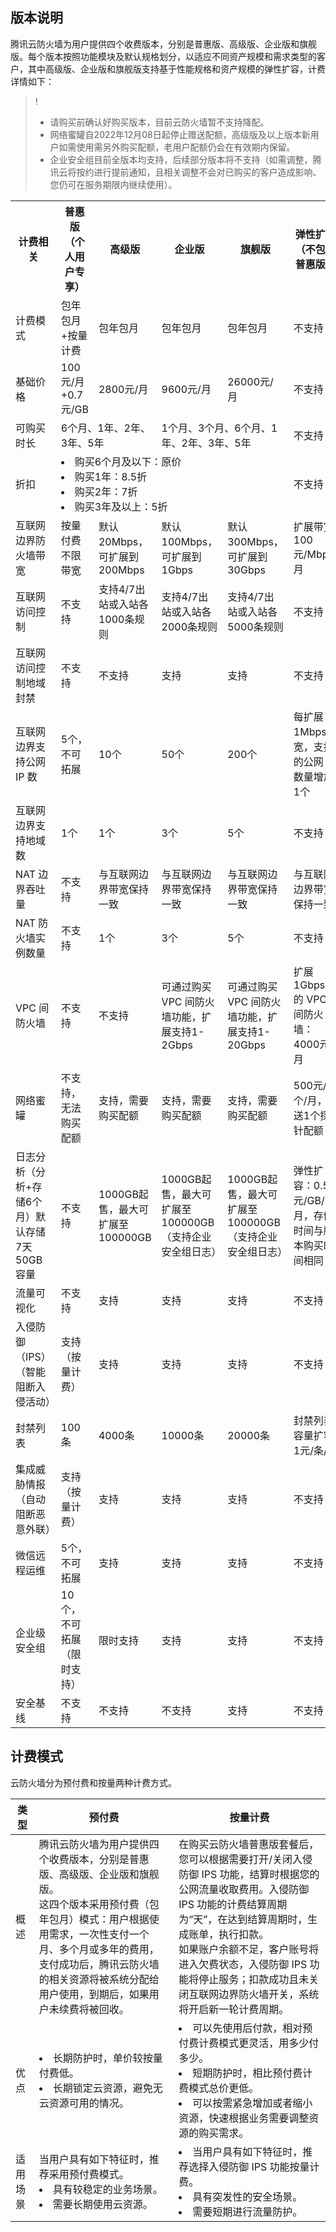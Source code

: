 ## 版本说明
腾讯云防火墙为用户提供四个收费版本，分别是普惠版、高级版、企业版和旗舰版。每个版本按照功能模块及默认规格划分，以适应不同资产规模和需求类型的客户，其中高级版、企业版和旗舰版支持基于性能规格和资产规模的弹性扩容，计费详情如下：
 
>!  
>- 请购买前确认好购买版本，目前云防火墙暂不支持降配。
>- 网络蜜罐自2022年12月08日起停止赠送配额，高级版及以上版本新用户如需使用需另外购买配额，老用户配额仍会在有效期内保留。
>- 企业安全组目前全版本均支持，后续部分版本将不支持（如需调整，腾讯云将按约进行提前通知，且相关调整不会对已购买的客户造成影响、您仍可在服务期限内继续使用）。
<table>
<tr>
<th width="10%">计费相关</th>
<th width="16%">普惠版（个人用户专享）</th>
<th width="10%">高级版 </th>
<th width="10%">企业版 </th>
<th width="10%">旗舰版</th>
<th width="10%">弹性扩展</br>（不包括普惠版）</th></tr>
<tr>
<td> 计费模式 </td>
<td> 包年包月+按量计费 </td>
<td> 包年包月</td>
<td> 包年包月</td>
<td> 包年包月</td>
<td> 不支持</td>
</tr>
<tr>
<td> 基础价格 </td>
<td>100元/月+0.7元/GB </td>
<td>2800元/月 </td><td>9600元/月</td><td>26000元/月</td><td>不支持</td>
</tr>
<tr><td>可购买时长</td>
<td colspan="2">6个月、1年、2年、3年、5年	</td>
<td colspan="2">1个月、3个月、6个月、1年、2年、3年、5年</td><td>不支持</td><tr>
<tr>
<td>折扣</td><td colspan="4">	<li>购买6个月及以下：原价	<li>购买1年：8.5折<li>购买2年：7折<li>购买3年及以上：5折</td><td>不支持</td></tr>
<tr>
<td>互联网边界防火墙带宽</td>
<td>按量付费不限带宽</td>
<td>默认20Mbps，可扩展到200Mbps</td><td>默认100Mbps，可扩展到1Gbps</td><td>默认300Mbps，可扩展到30Gbps</td><td>扩展带宽100元/Mbps/月</td></tr>
<tr>
<td>互联网访问控制</td>
<td>不支持</td>
<td>支持4/7出站或入站各1000条规则	</td><td>支持4/7出站或入站各2000条规则</td><td>支持4/7出站或入站各5000条规则</td><td>不支持</td></tr>
<tr>
<td>互联网访问控制地域封禁</td>
<td>不支持</td>

<td>不支持</td>
<td>支持</td>
<td>支持</td><td>不支持</td></tr>
<tr>
<td>互联网边界支持公网 IP 数	</td>
<td>5个，不可拓展</td>
<td>10个</td><td>	50个</td><td>200个	</td><td>每扩展1Mbps带宽，支持的公网 IP 数量增加1个</td></tr>
<tr>
<td>互联网边界支持地域数</td>
<td>1个</td>
<td>1个</td>
<td>3个</td>
<td>5个</td><td>不支持</td></tr>
<tr>
<tr>
<td>NAT 边界吞吐量	</td><td>不支持</td><td>与互联网边界带宽保持一致</td><td>与互联网边界带宽保持一致</td><td>与互联网边界带宽保持一致</td><td>与互联网边界带宽保持一致</td></tr>
<tr>
<tr>
<td>NAT 防火墙实例数量	</td><td>不支持</td><td>1个</td><td>3个</td><td>	5个</td><td>不支持</td></tr>
<tr>
<td>VPC 间防火墙</td><td>不支持</td><td>不支持</td><td>	可通过购买 VPC 间防火墙功能，扩展支持1-2Gbps</td><td>	可通过购买 VPC 间防火墙功能，扩展支持1-20Gbps</td><td>扩展1Gbps 的 VPC 间防火墙：4000元/月</td></tr>
<tr>
<td>网络蜜罐</td><td>不支持，无法购买配额</td><td>支持，需要购买配额</td><td>支持，需要购买配额</td><td>支持，需要购买配额</td><td>500元/个/月，赠送1个探针配额</td></tr>
<tr>
<td>日志分析（分析+存储6个月）默认存储7天50GB容量</td><td>不支持</td><td>1000GB起售，最大可扩展至100000GB</td><td>	1000GB起售，最大可扩展至100000GB（支持企业安全组日志）</td><td>1000GB起售，最大可扩展至100000GB（支持企业安全组日志）</td><td>弹性扩容：0.5元/GB/月，存储时间与版本购买时间相同</td></tr>
<tr>
<td>流量可视化</td><td>不支持</td><td>支持</td><td>支持</td><td>支持</td><td>不支持</td></tr>
<tr>
<td>入侵防御（IPS）<br>（智能阻断入侵活动）</td><td>支持（按量计费）</td><td>支持</td><td>支持</td><td>支持</td><td>不支持</td></tr>
<tr>
<tr>
<td>封禁列表</td><td>100条</td><td>4000条</td><td>10000条</td><td>20000条</td><td>封禁列表容量扩容1元/条/月</td></tr>
<tr>
<td>集成威胁情报<br>（自动阻断恶意外联）</td><td>支持（按量计费）</td><td>支持</td><td>支持</td><td>支持</td><td>不支持</td></tr>
<tr>
<td>微信远程运维</td><td>5个，不可拓展</td><td>支持</td><td>支持</td><td>支持</td><td>不支持</td></tr>
<tr>
<td>企业级安全组</td><td>10个，不可拓展（限时支持）</td><td>限时支持</td><td>支持</td><td>支持</td><td>不支持</td></tr>
<tr>
<td>安全基线</td><td>不支持</td><td>不支持</td><td>不支持</td><td>支持</td><td>不支持</td></tr>
</table>

## 计费模式
云防火墙分为预付费和按量两种计费方式。

| 类型     | 预付费                                                       | 按量计费                                                     |
| -------- | ------------------------------------------------------------ | ------------------------------------------------------------ |
| 概述     | 腾讯云防火墙为用户提供四个收费版本，分别是普惠版、高级版、企业版和旗舰版。<br>这四个版本采用预付费（包年包月）模式：用户根据使用需求，一次性支付一个月、多个月或多年的费用，支付成功后，腾讯云防火墙的相关资源将被系统分配给用户使用，到期后，如果用户未续费将被回收。 | 在购买云防火墙普惠版套餐后，您可以根据需要打开/关闭入侵防御 IPS 功能，结算时根据您的公网流量收取费用。入侵防御 IPS 功能的计费结算周期为“天”，在达到结算周期时，生成账单，执行扣款。<br>如果账户余额不足，客户账号将进入欠费状态，入侵防御 IPS 功能将停止服务；扣款成功且未关闭互联网边界防火墙开关，系统将开启新一轮计费周期。 |
| 优点     | <li>长期防护时，单价较按量付费低。</li><li>长期锁定云资源，避免无云资源可用的情况。</li> | <li>可以先使用后付款，相对预付费计费模式更灵活，用多少付多少。</li><li>短期防护时，相比预付费计费模式总价更低。</li><li>可以按需紧急增加或者缩小资源，快速根据业务需要调整资源的购买需求。</li> |
| 适用场景 | </li>当用户具有如下特征时，推荐采用预付费模式。</li><li>具有较稳定的业务场景。</li><li>需要长期使用云资源。  </li> | <li>当用户具有如下特征时，推荐选择入侵防御 IPS 功能按量计费。</li><li>具有突发性的安全场景。</li><li>需要短期进行流量防护。</li> |

